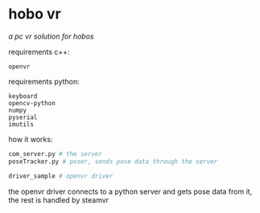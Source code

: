 # hobo vr

*a pc vr solution for hobos*

requirements c++:
```
openvr
```

requirements python:
```
keyboard
opencv-python
numpy
pyserial
imutils
```

how it works:
```python
com_server.py # the server
poseTracker.py # poser, sends pose data through the server

driver_sample # openvr driver
```

the openvr driver connects to a python server and gets pose data from it, the rest is handled by steamvr